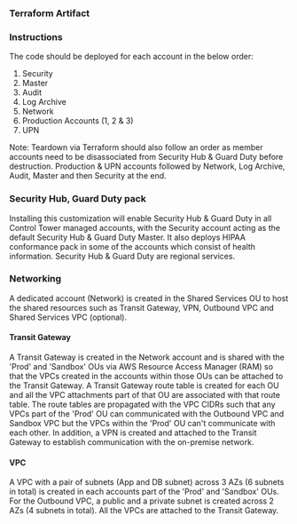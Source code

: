 ### Terraform Artifact

### Instructions
The code should be deployed for each account in the below order:

1.	Security
2.	Master
3.	Audit
4.	Log Archive
5.	Network
6.	Production Accounts (1, 2 & 3)
7.	UPN

Note: Teardown via Terraform should also follow an order as member accounts need to be disassociated from Security Hub & Guard Duty before destruction. Production & UPN accounts followed by Network, Log Archive, Audit, Master and then Security at the end.


### Security Hub, Guard Duty pack

Installing this customization will enable Security Hub & Guard Duty in all Control Tower managed accounts, with the Security account acting as the default Security Hub & Guard Duty Master. It also deploys HIPAA conformance pack in some of the accounts which consist of health information.
Security Hub & Guard Duty are regional services. 




### Networking

A dedicated account (Network) is created in the Shared Services OU to host the shared resources such as Transit Gateway, VPN, Outbound VPC and Shared Services VPC (optional).

#### Transit Gateway

A Transit Gateway is created in the Network account and is shared with the 'Prod' and 'Sandbox' OUs via AWS Resource Access Manager (RAM) so that the VPCs created in the accounts within those OUs can be attached to the Transit Gateway. A Transit Gateway route table is created for each OU and all the VPC attachments part of that OU are associated with that route table. The route tables are propagated with the VPC CIDRs such that any VPCs part of the 'Prod' OU can communicated with the Outbound VPC and Sandbox VPC but the VPCs within the 'Prod' OU can't communicate with each other. In addition, a VPN is created and attached to the Transit Gateway to establish communication with the on-premise network.


#### VPC

A VPC with a pair of subnets (App and DB subnet) across 3 AZs (6 subnets in total) is created in each accounts part of the 'Prod' and 'Sandbox' OUs. For the Outbound VPC, a public and a private subnet is created across 2 AZs (4 subnets in total). All the VPCs are attached to the Transit Gateway.
